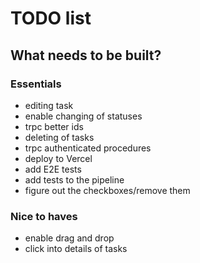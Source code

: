 # TODO list

## What needs to be built?

### Essentials

- editing task
- enable changing of statuses
- trpc better ids
- deleting of tasks
- trpc authenticated procedures
- deploy to Vercel
- add E2E tests
- add tests to the pipeline
- figure out the checkboxes/remove them

### Nice to haves

- enable drag and drop
- click into details of tasks
